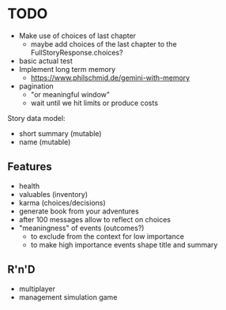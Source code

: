 TODO
====

- Make use of choices of last chapter
  - maybe add choices of the last chapter to the FullStoryResponse.choices?
- basic actual test
- Implement long term memory
  - https://www.philschmid.de/gemini-with-memory
- pagination
  - "or meaningful window"
  - wait until we hit limits or produce costs

Story data model:
- short summary (mutable)
- name (mutable)

## Features
- health
- valuables (inventory)
- karma (choices/decisions)
- generate book from your adventures
- after 100 messages allow to reflect on choices
- "meaningness" of events (outcomes?)
  - to exclude from the context for low importance
  - to make high importance events shape title and summary

## R'n'D
- multiplayer
- management simulation game
